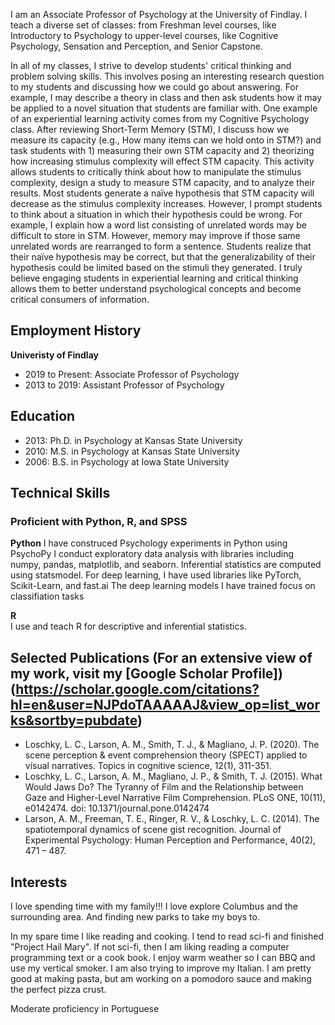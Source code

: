 I am an Associate Professor of Psychology at the University of Findlay.  I teach a diverse set of classes: from Freshman level courses, like Introductory to Psychology to upper-level courses, like Cognitive Psychology, Sensation and Perception, and Senior Capstone.  

In all of my classes, I strive to develop students' critical thinking and problem solving skills.  This involves posing an interesting research question to my students and discussing how we could go about answering.  For example, I may describe a theory in class and then ask students how it may be applied to a novel situation that students are familiar with.  One example of an experiential learning activity comes from my Cognitive Psychology class.  After reviewing Short-Term Memory (STM), I discuss how we measure its capacity (e.g., How many items can we hold onto in STM?) and task students with 1) measuring their own STM capacity and 2) theorizing how increasing stimulus complexity will effect STM capacity.  This activity allows students to critically think about how to manipulate the stimulus complexity, design a study to measure STM capacity, and to analyze their results.  Most students generate a naïve hypothesis that STM capacity will decrease as the stimulus complexity increases.  However, I prompt students to think about a situation in which their hypothesis could be wrong.  For example, I explain how a word list consisting of unrelated words may be difficult to store in STM.  However, memory may improve if those same unrelated words are rearranged to form a sentence.  Students realize that their naïve hypothesis may be correct, but that the generalizability of their hypothesis could be limited based on the stimuli they generated.  I truly believe engaging students in experiential learning and critical thinking allows them to better understand psychological concepts and become critical consumers of information.  



## Employment History
**Univeristy of Findlay**
- 2019 to Present: Associate Professor of Psychology
- 2013 to 2019: Assistant Professor of Psychology
  
## Education
- 2013: Ph.D. in Psychology at Kansas State University
- 2010: M.S. in Psychology at Kansas State University
- 2006: B.S. in Psychology at Iowa State University
  
## Technical Skills
### Proficient with Python, R, and SPSS

**Python**
I have construced Psychology experiments in Python using PsychoPy
I conduct exploratory data analysis with libraries including numpy, pandas, matplotlib, and seaborn.  Inferential statistics are computed using statsmodel.  For deep learning, I have used libraries like PyTorch, Scikit-Learn, and fast.ai
The deep learning models I have trained focus on classifiation tasks

**R** </br>
I use and teach R for descriptive and inferential statistics.
 
## Selected Publications (For an extensive view of my work, visit my [Google Scholar Profile])(https://scholar.google.com/citations?hl=en&user=NJPdoTAAAAAJ&view_op=list_works&sortby=pubdate)
- Loschky, L. C., Larson, A. M., Smith, T. J., & Magliano, J. P. (2020). The scene perception & event comprehension theory (SPECT) applied to visual narratives. Topics in cognitive science, 12(1), 311-351.
- Loschky, L. C., Larson, A. M., Magliano, J. P., & Smith, T. J. (2015). What Would Jaws Do? The Tyranny of Film and the Relationship between Gaze and Higher-Level Narrative Film Comprehension. PLoS ONE, 10(11), e0142474. doi: 10.1371/journal.pone.0142474
- Larson, A. M., Freeman, T. E., Ringer, R. V., & Loschky, L. C. (2014). The spatiotemporal dynamics of scene gist recognition. Journal of Experimental Psychology: Human Perception and Performance, 40(2), 471 – 487.


## Interests
I love spending time with my family!!!  I love explore Columbus and the surrounding area.  And finding new parks to take my boys to.  

In my spare time I like reading and cooking.  I tend to read sci-fi and finished "Project Hail Mary".  If not sci-fi, then I am liking reading a computer programming text or a cook book.  I enjoy warm weather so I can BBQ and use my vertical smoker.  I am also trying to improve my Italian.  I am pretty good at making pasta, but am working on a pomodoro sauce and making the perfect pizza crust.  

Moderate proficiency in Portuguese

